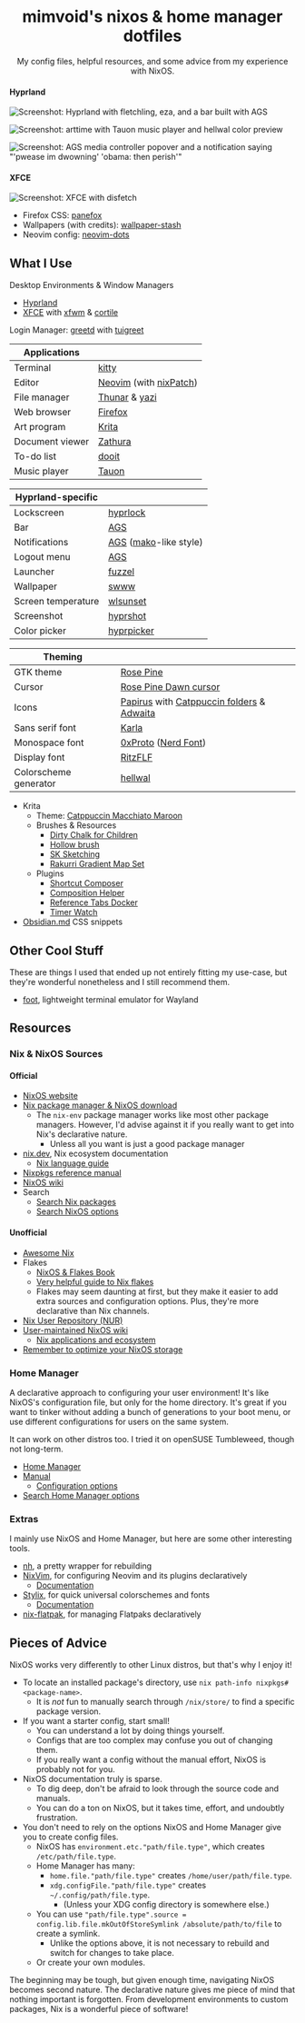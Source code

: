 <div align="center">

# mimvoid's nixos & home manager dotfiles

My config files, helpful resources, and some advice from my experience with NixOS.

</div>

#### Hyprland

![Screenshot: Hyprland with fletchling, eza, and a bar built with AGS][i1]

![Screenshot: arttime with Tauon music player and hellwal color preview][i2]

![Screenshot: AGS media controller popover and a notification saying "'pwease im dwowning' 'obama: then perish'"][i3]

[i1]: assets/2025-08-21_hyprland-1.png
[i2]: assets/2025-08-21_hyprland-2.png
[i3]: assets/2025-08-21_hyprland-3.png

#### XFCE

![Screenshot: XFCE with disfetch](./assets/2024-07-09_xfce.png)

- Firefox CSS: [panefox](https://github.com/mimvoid/panefox)
- Wallpapers (with credits): [wallpaper-stash](https://github.com/mimvoid/wallpaper-stash)
- Neovim config: [neovim-dots](https://github.com/mimvoid/neovim-dots)

## What I Use

Desktop Environments & Window Managers

- [Hyprland](https://hyprland.org)
- [XFCE][w1] with [xfwm][w2] & [cortile][w3]

Login Manager: [greetd][w4] with [tuigreet][w5]

[w1]: https://xfce.org
[w2]: https://docs.xfce.org/xfce/xfwm4/start
[w3]: https://github.com/leukipp/cortile
[w4]: https://sr.ht/~kennylevinsen/greetd
[w5]: https://github.com/apognu/tuigreet

| Applications    |                                    |
| --------------- | ---------------------------------- |
| Terminal        | [kitty][a1]                        |
| Editor          | [Neovim][a2] (with [nixPatch][a3]) |
| File manager    | [Thunar][a4] & [yazi][a5]          |
| Web browser     | [Firefox][a6]                      |
| Art program     | [Krita][a7]                        |
| Document viewer | [Zathura][a8]                      |
| To-do list      | [dooit][a9]                        |
| Music player    | [Tauon][a10]                       |

[a1]: https://sw.kovidgoyal.net/kitty
[a2]: https://neovim.io
[a3]: https://github.com/NicoElbers/nixPatch-nvim
[a4]: https://docs.xfce.org/xfce/thunar/start
[a5]: https://github.com/sxyazi/yazi
[a6]: https://firefox.com
[a7]: https://krita.org
[a8]: https://git.pwmt.org/pwmt/zathura
[a9]: https://github.com/dooit-org/dooit
[a10]: https://tauonmusicbox.rocks

| Hyprland-specific  |                                   |
| ------------------ | --------------------------------- |
| Lockscreen         | [hyprlock][h1]                    |
| Bar                | [AGS][h2]                         |
| Notifications      | [AGS][h2] ([mako][h3]-like style) |
| Logout menu        | [AGS][h2]                         |
| Launcher           | [fuzzel][h4]                      |
| Wallpaper          | [swww][h5]                        |
| Screen temperature | [wlsunset][h6]                    |
| Screenshot         | [hyprshot][h7]                    |
| Color picker       | [hyprpicker][h8]                  |

[h1]: https://wiki.hyprland.org/Hypr-Ecosystem
[h2]: https://github.com/Aylur/ags
[h3]: https://github.com/emersion/mako
[h4]: https://codeberg.org/dnkl/fuzzel
[h5]: https://github.com/LGFae/swww
[h6]: https://sr.ht/~kennylevinsen/wlsunset
[h7]: https://github.com/Gustash/hyprshot
[h8]: https://github.com/hyprwm/hyprpicker

| Theming               |                                                             |
| --------------------- | ----------------------------------------------------------- |
| GTK theme             | [Rose Pine][t1]                                        |
| Cursor                | [Rose Pine Dawn cursor][t2]                                 |
| Icons                 | [Papirus][t3] with [Catppuccin folders][t4] & [Adwaita][t5] |
| Sans serif font       | [Karla][t5]                                                 |
| Monospace font        | [0xProto][t6] ([Nerd Font][t7])                             |
| Display font          | [RitzFLF][t8]                                               |
| Colorscheme generator | [hellwal][t9]                                               |

[t1]: https://github.com/rose-pine/gtk
[t2]: https://github.com/rose-pine/cursor
[t3]: https://github.com/PapirusDevelopmentTeam/papirus-icon-theme
[t4]: https://github.com/catppuccin/papirus-folders
[t5]: https://gitlab.gnome.org/GNOME/adwaita-icon-theme
[t6]: https://github.com/googlefonts/karla
[t7]: https://github.com/0xType/0xProto
[t8]: https://www.nerdfonts.com
[t9]: https://moorstation.org/typoasis/designers/casady_greene/r_z.htm
[t10]: https://github.com/danihek/hellwal

- Krita
  - Theme: [Catppuccin Macchiato Maroon](https://github.com/catppuccin/kde)
  - Brushes & Resources
    - [Dirty Chalk for Children](https://krita-artists.org/t/dirty-chalk-for-children-free/39643)
    - [Hollow brush](https://krita-artists.org/t/i-made-a-hollow-brush/92064)
    - [SK Sketching](https://krita-artists.org/t/sk-sketching-in-krita-v1/45795)
    - [Rakurri Gradient Map Set](https://krita-artists.org/t/rakurri-gradient-map-set-free-gradient-maps/33381)
  - Plugins
    - [Shortcut Composer](https://github.com/wojtryb/Shortcut-Composer)
    - [Composition Helper](https://github.com/Grum999/CompositionHelper)
    - [Reference Tabs Docker](https://invent.kde.org/freyalupen/reference-tabs-docker)
    - [Timer Watch](https://github.com/EyeOdin/timer_watch)
- [Obsidian.md](https://obsidian.md) CSS snippets

## Other Cool Stuff

These are things I used that ended up not entirely fitting my use-case, but they're wonderful
nonetheless and I still recommend them.

- [foot](https://codeberg.org/dnkl/foot), lightweight terminal emulator for Wayland

## Resources

### Nix & NixOS Sources

#### Official

- [NixOS website](https://nixos.org)
- [Nix package manager & NixOS download](https://nixos.org/download)
  - The `nix-env` package manager works like most other package managers. However, I'd advise against it if you really want to get into Nix's declarative nature.
    - Unless all you want is just a good package manager
- [nix.dev](https://nix.dev), Nix ecosystem documentation
  - [Nix language guide](https://nix.dev/tutorials/nix-language)
- [Nixpkgs reference manual](https://nixos.org/manual/nixpkgs/stable)
- [NixOS wiki](https://wiki.nixos.org/wiki/NixOS_Wiki)
- Search
  - [Search Nix packages](https://search.nixos.org/packages)
  - [Search NixOS options](https://search.nixos.org/options)

#### Unofficial

- [Awesome Nix](https://github.com/nix-community/awesome-nix)
- Flakes
  - [NixOS & Flakes Book](https://nixos-and-flakes.thiscute.world)
  - [Very helpful guide to Nix flakes](https://nixos-and-flakes.thiscute.world/nixos-with-flakes/introduction-to-flakes)
  - Flakes may seem daunting at first, but they make it easier to add extra sources and configuration options. Plus, they're more declarative than Nix channels.
- [Nix User Repository (NUR)](https://nur.nix-community.org)
- [User-maintained NixOS wiki](https://nixos.wiki)
  - [Nix applications and ecosystem](https://nixos.wiki/wiki/Applications)
- [Remember to optimize your NixOS storage](https://www.reddit.com/r/NixOS/comments/1cunvdw/friendly_reminder_optimizestore_is_not_on_by)

### Home Manager

A declarative approach to configuring your user environment! It's like NixOS's configuration file, but only for the home directory. It's great if you want to tinker without adding a bunch of generations to your boot menu, or use different configurations for users on the same system.

It can work on other distros too. I tried it on openSUSE Tumbleweed, though not long-term.

- [Home Manager](https://github.com/nix-community/home-manager)
- [Manual](https://nix-community.github.io/home-manager)
  - [Configuration options](https://nix-community.github.io/home-manager/options.xhtml)
- [Search Home Manager options](https://home-manager-options.extranix.com)

### Extras

I mainly use NixOS and Home Manager, but here are some other interesting tools.

- [nh][em1], a pretty wrapper for rebuilding
- [NixVim][em2], for configuring Neovim and its plugins declaratively
  - [Documentation][em3]
- [Stylix][em5], for quick universal colorschemes and fonts
  - [Documentation][em6]
- [nix-flatpak][em4], for managing Flatpaks declaratively

[em1]: https://github.com/viperML/nh
[em2]: https://github.com/nix-community/nixvim
[em3]: https://nix-community.github.io/nixvim
[em5]: https://github.com/danth/stylix
[em6]: https://danth.github.io/stylix/options/nixos.html
[em4]: https://github.com/gmodena/nix-flatpak

## Pieces of Advice

NixOS works very differently to other Linux distros, but that's why I enjoy it!

- To locate an installed package's directory, use `nix path-info nixpkgs#<package-name>`.
  - It is _not_ fun to manually search through `/nix/store/` to find a specific package version.
- If you want a starter config, start small!
  - You can understand a lot by doing things yourself.
  - Configs that are too complex may confuse you out of changing them.
  - If you really want a config without the manual effort, NixOS is probably not for you.
- NixOS documentation truly is sparse.
  - To dig deep, don't be afraid to look through the source code and manuals.
  - You can do a ton on NixOS, but it takes time, effort, and undoubtly frustration.
- You don't need to rely on the options NixOS and Home Manager give you to create config files.
  - NixOS has `environment.etc."path/file.type"`, which creates `/etc/path/file.type`.
  - Home Manager has many:
    - `home.file."path/file.type"` creates `/home/user/path/file.type`.
    - `xdg.configFile."path/file.type"` creates `~/.config/path/file.type`.
      - (Unless your XDG config directory is somewhere else.)
  - You can use `"path/file.type".source = config.lib.file.mkOutOfStoreSymlink /absolute/path/to/file` to create a symlink.
    - Unlike the options above, it is not necessary to rebuild and switch for changes to take place.
  - Or create your own modules.

The beginning may be tough, but given enough time, navigating NixOS becomes second nature.
The declarative nature gives me piece of mind that nothing important is forgotten.
From development environments to custom packages, Nix is a wonderful piece of software!
